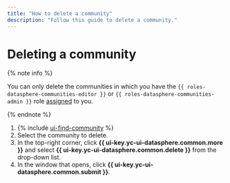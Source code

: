 ```yaml
---
title: "How to delete a community"
description: "Follow this guide to delete a community."
---
```


# Deleting a community

{% note info %}

You can only delete the communities in which you have the `{{ roles-datasphere-communities-editor }}` or `{{ roles-datasphere-communities-admin }}` role [assigned](../../../organization/security/index.md#add-role) to you.

{% endnote %}

1. {% include [ui-find-community](../../../_includes/datasphere/ui-find-community.md) %}
1. Select the community to delete.
1. In the top-right corner, click **{{ ui-key.yc-ui-datasphere.common.more }}** and select **{{ ui-key.yc-ui-datasphere.common.delete }}** from the drop-down list.
1. In the window that opens, click **{{ ui-key.yc-ui-datasphere.common.submit }}**.